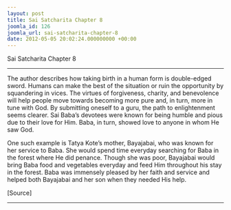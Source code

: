 ```yaml
---
layout: post
title: Sai Satcharita Chapter 8
joomla_id: 126
joomla_url: sai-satcharita-chapter-8
date: 2012-05-05 20:02:24.000000000 +00:00
---
```

Sai Satcharita Chapter 8

* * *

The author describes how taking birth in a human form is double-edged sword. Humans can make the best of the situation or ruin the opportunity by squandering in vices. The virtues of forgiveness, charity, and benevolence will help people move towards becoming more pure and, in turn, more in tune with God. By submitting oneself to a guru, the path to enlightenment seems clearer. Sai Baba’s devotees were known for being humble and pious due to their love for Him. Baba, in turn, showed love to anyone in whom He saw God.



One such example is Tatya Kote’s mother, Bayajabai, who was known for her service to Baba. She would spend time everyday searching for Baba in the forest where He did penance. Though she was poor, Bayajabai would bring Baba food and vegetables everyday and feed Him throughout his stay in the forest. Baba was immensely pleased by her faith and service and helped both Bayajabai and her son when they needed His help.

[Source]

* * *



